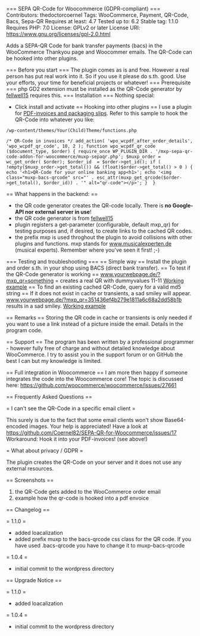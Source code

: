 === SEPA QR-Code for Woocommerce (GDPR-compliant) ===
Contributors: thedoctorcoernel
Tags: WooCommerce, Payment, QR-Code, Bacs, Sepa-QR
Requires at least: 4.7
Tested up to: 6.2
Stable tag: 1.1.0
Requires PHP: 7.0
License: GPLv2 or later
License URI: https://www.gnu.org/licenses/gpl-2.0.html

Adds a SEPA-QR Code for bank transfer payments (bacs) in the WooCommerce Thankyou page and Woocommer emails. The QR-Code can be hooked into other plugins.

=== Before you start ===
The plugin comes as is and free. However a real person has put real work into it. So if you use it please do s.th. good. Use your efforts, your time for beneficial projects or whatever!
=== Prerequisite ===
php GD2 extension must be installed as the QR-Code generator by [fellwell15](https://github.com/fellwell5/bezahlcode/) requires this.
=== Installation ===
Nothing special:
* Click install and activate
== Hooking into other plugins ==
I use a plugin for [PDF-invoices and packaging slips](https://docs.wpovernight.com/home/woocommerce-pdf-invoices-packing-slips/pdf-template-action-hooks/).  Refer to this sample to hook the QR-Code into whatever you like:

`/wp-content/themes/Your(Child)Theme/functions.php`

`
/* QR-Code in invoices */
add_action( 'wpo_wcpdf_after_order_details', 'wpo_wcpdf_qr_code', 10, 2 );
function wpo_wcpdf_qr_code ($document_type, $order) {
	require_once WP_PLUGIN_DIR . '/mxp-sepa-qr-code-addon-for-woocommerce/muxp-sepaqr.php';
    $muxp_order = wc_get_order( $order);
	$order_id  = $order->get_id();
 	if ( !empty($muxp_order->get_total()) && (float)$order->get_total() > 0 ) {
		echo '<h1>QR-Code for your online banking app<h1>';
		echo '<img class="muxp-bacs-qrcode" src="' . esc_attr(muxp_get_qrcode($order->get_total(), $order_id)) . '" alt="qr-code"></p>';
	} 
}
`

== What happens in the backend: ==
* the QR code generator creates the QR-code locally. There is **no Google-API nor external server in use**!
* the QR code generator is from [fellwell15](https://github.com/fellwell5/bezahlcode/)
* plugin registers a get-parameter (configurable, default mxp_qr) for testing purposes and, if desired, to create links to the cached QR codes.
* the prefix mxp is used throghout the plugin to avoid collisions with other plugins and functions. mxp stands for www.musicalexperten.de (musical experts). Remember where you've seen it first! ;-)

=== Testing and troubleshooting ===
== Simple way ==
Install the plugin and order s.th. in your shop using BACS (direct bank transfer).
== To test if the QR-Code generator is working ==
www.yourwebpage.de/?mxp_qr=something  = creates a real QR with dummyvalues 11-11
[Working example](https://www.musicalexperten.de/?mxp_qr=something)
== To find an existing cached QR-Code, query for a valid md5 string == If it does not exist in cache or transients, a sad smiley will appear.
www.yourwebpage.de/?mxp_qr=351436ef4b279e1811a6c68a2dd58b1b 
results in a sad smiley. [Working example](https://www.musicalexperten.de/?mxp_qr=351436ef4b279e1811a6c68a2dd58b1b)

== Remarks ==
Storing the QR code in cache or transients is only needed if you want to use a link instead of a picture inside the email. Details in the program code.

== Support ==
The program has been written by a professional programmer - however fully free of charge and without detailed knowledge about WooCommerce. I try to assist you in the support forum or on GitHub the best I can but my knowledge is limited.

== Full integration in Woocommerce ==
I am more then happy if someone integrates the code into the Woocommerce core! The topic is discussed here: https://github.com/woocommerce/woocommerce/issues/27661


== Frequently Asked Questions ==

= I can't see the QR-Code in a specific email client =

This surely is due to the fact that some email clients won't show Base64-encoded images. Your help is appreciated! Have a look at https://github.com/Coernel82/SEPA-QR-for-Woocommerce/issues/17
Workaround: Hook it into your PDF-invoices! (see above!)

= What about privacy / GDPR =

The plugin creates the QR-Code on your server and it does not use any external resources.


== Screenshots ==

1. the QR-Code gets added to the WooCommerce order email
2. example how the qr-code is hooked into a pdf envoice

== Changelog ==

= 1.1.0 =
* added loacalization
* added prefix muxp to the bacs-qrcode css class for the QR code. If you have used .bacs-qrcode you have to change it to muxp-bacs-qrcode

= 1.0.4 =
* initial commit to the wordpress directory

== Upgrade Notice ==

= 1.1.0 =
* added loacalization

= 1.0.4 =
* initial commit to the wordpress directory
